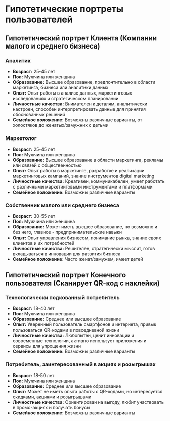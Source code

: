 # Гипотетические портреты пользователей

## Гипотетический портрет Клиента (Компании малого и среднего бизнеса)

### Аналитик
- **Возраст:** 25-45 лет
- **Пол:** Мужчина или женщина
- **Образование:** Высшее образование, предпочтительно в области маркетинга, бизнеса или аналитики данных
- **Опыт:** Опыт работы в анализе данных, маркетинговых исследованиях и стратегическом планировании
- **Личностные качества:** Внимателен к деталям, аналитически настроен, способен интерпретировать данные для принятия обоснованных решений
- **Семейное положение:** Возможны различные варианты, от холостяков до женатых/замужних с детьми

### Маркетолог
- **Возраст:** 25-45 лет
- **Пол:** Мужчина или женщина
- **Образование:** Высшее образование в области маркетинга, рекламы или связей с общественностью
- **Опыт:** Опыт работы в маркетинге, разработке и реализации маркетинговых кампаний, знание инструментов digital marketing
- **Личностные качества:** Креативен, коммуникабелен, умеет работать с различными маркетинговыми инструментами и платформами
- **Семейное положение:** Возможны различные варианты

### Собственник малого или среднего бизнеса
- **Возраст:** 30-55 лет
- **Пол:** Мужчина или женщина
- **Образование:** Может иметь высшее образование, но возможно и без него, главное - предпринимательские навыки
- **Опыт:** Опыт управления бизнесом, понимание рынка, знание своих клиентов и их потребностей
- **Личностные качества:** Решителен, стратегически мыслит, готов вкладываться в инновации для развития бизнеса
- **Семейное положение:** Часто женат/замужем, имеет детей

## Гипотетический портрет Конечного пользователя (Сканирует QR-код с наклейки)

### Технологически подкованный потребитель
- **Возраст:** 18-40 лет
- **Пол:** Мужчина или женщина
- **Образование:** Среднее или высшее образование
- **Опыт:** Уверенный пользователь смартфонов и интернета, привык пользоваться QR-кодами в повседневной жизни
- **Личностные качества:** Любопытен, ценит инновации и современные технологии, активно использует приложения и сервисы для упрощения жизни
- **Семейное положение:** Возможны различные варианты

### Потребитель, заинтересованный в акциях и розыгрышах
- **Возраст:** 18-50 лет
- **Пол:** Мужчина или женщина
- **Образование:** Среднее или высшее образование
- **Опыт:** Может не иметь опыта работы с QR-кодами, но интересуется скидками, акциями и розыгрышами
- **Личностные качества:** Ориентирован на выгоду, любит участвовать в промо-акциях и получать бонусы
- **Семейное положение:** Возможны различные варианты
